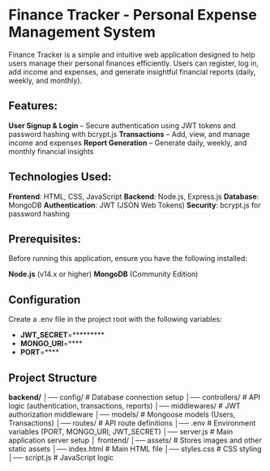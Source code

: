# Finance Tracker - Personal Expense Management System
Finance Tracker is a simple and intuitive web application designed to help users manage their personal finances efficiently. Users can register, log in, add income and expenses, and generate insightful financial reports (daily, weekly, and monthly).

## Features:
**User Signup & Login** – Secure authentication using JWT tokens and password hashing with bcrypt.js
**Transactions** – Add, view, and manage income and expenses
**Report Generation** – Generate daily, weekly, and monthly financial insights

## Technologies Used:
**Frontend**: HTML, CSS, JavaScript
**Backend**: Node.js, Express.js
**Database**: MongoDB
**Authentication**: JWT (JSON Web Tokens)
**Security**: bcrypt.js for password hashing

## Prerequisites:
Before running this application, ensure you have the following installed:

**Node.js** (v14.x or higher)
**MongoDB** (Community Edition)

## Configuration
Create a .env file in the project root with the following variables:
- **JWT_SECRET**=*********
- **MONGO_URI**=****
- **PORT**=****

## Project Structure

**backend/**
│── config/         # Database connection setup
│── controllers/    # API logic (authentication, transactions, reports)
│── middlewares/    # JWT authorization middleware
│── models/        # Mongoose models (Users, Transactions)
│── routes/        # API route definitions
│── .env           # Environment variables (PORT, MONGO_URI, JWT_SECRET)
│── server.js      # Main application server setup
│
frontend/
│── assets/        # Stores images and other static assets
│── index.html     # Main HTML file
│── styles.css     # CSS styling
│── script.js      # JavaScript logic
